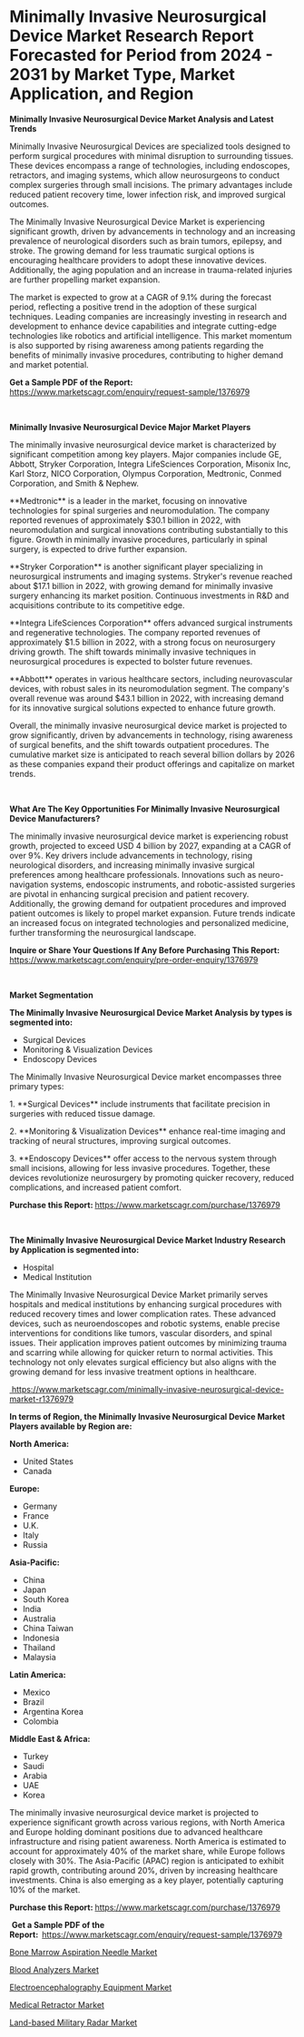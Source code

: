 <p><h1>Minimally Invasive Neurosurgical Device Market Research Report Forecasted for Period from 2024 -  2031 by Market Type, Market Application, and Region</h1></p><p><strong>Minimally Invasive Neurosurgical Device Market Analysis and Latest Trends</strong></p>
<p><p>Minimally Invasive Neurosurgical Devices are specialized tools designed to perform surgical procedures with minimal disruption to surrounding tissues. These devices encompass a range of technologies, including endoscopes, retractors, and imaging systems, which allow neurosurgeons to conduct complex surgeries through small incisions. The primary advantages include reduced patient recovery time, lower infection risk, and improved surgical outcomes.</p><p>The Minimally Invasive Neurosurgical Device Market is experiencing significant growth, driven by advancements in technology and an increasing prevalence of neurological disorders such as brain tumors, epilepsy, and stroke. The growing demand for less traumatic surgical options is encouraging healthcare providers to adopt these innovative devices. Additionally, the aging population and an increase in trauma-related injuries are further propelling market expansion.</p><p>The market is expected to grow at a CAGR of 9.1% during the forecast period, reflecting a positive trend in the adoption of these surgical techniques. Leading companies are increasingly investing in research and development to enhance device capabilities and integrate cutting-edge technologies like robotics and artificial intelligence. This market momentum is also supported by rising awareness among patients regarding the benefits of minimally invasive procedures, contributing to higher demand and market potential.</p></p>
<p><strong>Get a Sample PDF of the Report:&nbsp;</strong> <a href="https://www.marketscagr.com/enquiry/request-sample/1376979?utm_campaign=1285&utm_medium=2&utm_source=Github&utm_content=ia&utm_term=23102024&utm_id=minimally-invasive-neurosurgical-device">https://www.marketscagr.com/enquiry/request-sample/1376979</a></p>
<p>&nbsp;</p>
<p><strong>Minimally Invasive Neurosurgical Device Major Market Players</strong></p>
<p><p>The minimally invasive neurosurgical device market is characterized by significant competition among key players. Major companies include GE, Abbott, Stryker Corporation, Integra LifeSciences Corporation, Misonix Inc, Karl Storz, NICO Corporation, Olympus Corporation, Medtronic, Conmed Corporation, and Smith & Nephew.</p><p>**Medtronic** is a leader in the market, focusing on innovative technologies for spinal surgeries and neuromodulation. The company reported revenues of approximately $30.1 billion in 2022, with neuromodulation and surgical innovations contributing substantially to this figure. Growth in minimally invasive procedures, particularly in spinal surgery, is expected to drive further expansion.</p><p>**Stryker Corporation** is another significant player specializing in neurosurgical instruments and imaging systems. Stryker's revenue reached about $17.1 billion in 2022, with growing demand for minimally invasive surgery enhancing its market position. Continuous investments in R&D and acquisitions contribute to its competitive edge.</p><p>**Integra LifeSciences Corporation** offers advanced surgical instruments and regenerative technologies. The company reported revenues of approximately $1.5 billion in 2022, with a strong focus on neurosurgery driving growth. The shift towards minimally invasive techniques in neurosurgical procedures is expected to bolster future revenues.</p><p>**Abbott** operates in various healthcare sectors, including neurovascular devices, with robust sales in its neuromodulation segment. The company's overall revenue was around $43.1 billion in 2022, with increasing demand for its innovative surgical solutions expected to enhance future growth.</p><p>Overall, the minimally invasive neurosurgical device market is projected to grow significantly, driven by advancements in technology, rising awareness of surgical benefits, and the shift towards outpatient procedures. The cumulative market size is anticipated to reach several billion dollars by 2026 as these companies expand their product offerings and capitalize on market trends.</p></p>
<p>&nbsp;</p>
<p><strong>What Are The Key Opportunities For Minimally Invasive Neurosurgical Device Manufacturers?</strong></p>
<p><p>The minimally invasive neurosurgical device market is experiencing robust growth, projected to exceed USD 4 billion by 2027, expanding at a CAGR of over 9%. Key drivers include advancements in technology, rising neurological disorders, and increasing minimally invasive surgical preferences among healthcare professionals. Innovations such as neuro-navigation systems, endoscopic instruments, and robotic-assisted surgeries are pivotal in enhancing surgical precision and patient recovery. Additionally, the growing demand for outpatient procedures and improved patient outcomes is likely to propel market expansion. Future trends indicate an increased focus on integrated technologies and personalized medicine, further transforming the neurosurgical landscape.</p></p>
<p><strong>Inquire or Share Your Questions If Any Before Purchasing This Report:</strong> <a href="https://www.marketscagr.com/enquiry/pre-order-enquiry/1376979?utm_campaign=1285&utm_medium=2&utm_source=Github&utm_content=ia&utm_term=23102024&utm_id=minimally-invasive-neurosurgical-device">https://www.marketscagr.com/enquiry/pre-order-enquiry/1376979</a></p>
<p>&nbsp;</p>
<p><strong>Market Segmentation</strong></p>
<p><strong>The Minimally Invasive Neurosurgical Device Market Analysis by types is segmented into:</strong></p>
<p><ul><li>Surgical Devices</li><li>Monitoring & Visualization Devices</li><li>Endoscopy Devices</li></ul></p>
<p><p>The Minimally Invasive Neurosurgical Device market encompasses three primary types: </p><p>1. **Surgical Devices** include instruments that facilitate precision in surgeries with reduced tissue damage. </p><p>2. **Monitoring & Visualization Devices** enhance real-time imaging and tracking of neural structures, improving surgical outcomes. </p><p>3. **Endoscopy Devices** offer access to the nervous system through small incisions, allowing for less invasive procedures. Together, these devices revolutionize neurosurgery by promoting quicker recovery, reduced complications, and increased patient comfort.</p></p>
<p><strong>Purchase this Report:&nbsp;</strong><a href="https://www.marketscagr.com/purchase/1376979?utm_campaign=1285&utm_medium=2&utm_source=Github&utm_content=ia&utm_term=23102024&utm_id=minimally-invasive-neurosurgical-device">https://www.marketscagr.com/purchase/1376979</a></p>
<p>&nbsp;</p>
<p><strong>The Minimally Invasive Neurosurgical Device Market Industry Research by Application is segmented into:</strong></p>
<p><ul><li>Hospital</li><li>Medical Institution</li></ul></p>
<p><p>The Minimally Invasive Neurosurgical Device Market primarily serves hospitals and medical institutions by enhancing surgical procedures with reduced recovery times and lower complication rates. These advanced devices, such as neuroendoscopes and robotic systems, enable precise interventions for conditions like tumors, vascular disorders, and spinal issues. Their application improves patient outcomes by minimizing trauma and scarring while allowing for quicker return to normal activities. This technology not only elevates surgical efficiency but also aligns with the growing demand for less invasive treatment options in healthcare.</p></p>
<p><a href="https://www.marketscagr.com/minimally-invasive-neurosurgical-device-market-r1376979?utm_campaign=1285&utm_medium=2&utm_source=Github&utm_content=ia&utm_term=23102024&utm_id=minimally-invasive-neurosurgical-device">&nbsp;https://www.marketscagr.com/minimally-invasive-neurosurgical-device-market-r1376979</a></p>
<p><strong>In terms of Region, the Minimally Invasive Neurosurgical Device Market Players available by Region are:</strong></p>
<p>
    <p> <strong> North America: </strong>
        <ul>
            <li>United States</li>
            <li>Canada</li>
        </ul>
        </p> 
    <p> <strong> Europe: </strong>
        <ul>
            <li>Germany</li>
            <li>France</li>
            <li>U.K.</li>
            <li>Italy</li>
            <li>Russia</li>
        </ul>
        </p> 
    <p> <strong> Asia-Pacific: </strong>
        <ul>
            <li>China</li>
            <li>Japan</li>
            <li>South Korea</li>
            <li>India</li>
            <li>Australia</li>
            <li>China Taiwan</li>
            <li>Indonesia</li>
            <li>Thailand</li>
            <li>Malaysia</li>
        </ul>
        </p> 
    <p> <strong> Latin America: </strong>
        <ul>
            <li>Mexico</li>
            <li>Brazil</li>
            <li>Argentina Korea</li>
            <li>Colombia</li>
        </ul>
        </p> 
    <p> <strong> Middle East & Africa: </strong>
        <ul>
            <li>Turkey</li>
            <li>Saudi</li>
            <li>Arabia</li>
            <li>UAE</li>
            <li>Korea</li>
        </ul>
    </p>
    </p>
<p><p>The minimally invasive neurosurgical device market is projected to experience significant growth across various regions, with North America and Europe holding dominant positions due to advanced healthcare infrastructure and rising patient awareness. North America is estimated to account for approximately 40% of the market share, while Europe follows closely with 30%. The Asia-Pacific (APAC) region is anticipated to exhibit rapid growth, contributing around 20%, driven by increasing healthcare investments. China is also emerging as a key player, potentially capturing 10% of the market.</p></p>
<p><strong>Purchase this Report: </strong><a href="https://www.marketscagr.com/purchase/1376979?utm_campaign=1285&utm_medium=2&utm_source=Github&utm_content=ia&utm_term=23102024&utm_id=minimally-invasive-neurosurgical-device">https://www.marketscagr.com/purchase/1376979</a></p>
<p>&nbsp;<strong>Get a Sample PDF of the Report:&nbsp;&nbsp;</strong><a href="https://www.marketscagr.com/enquiry/request-sample/1376979?utm_campaign=1285&utm_medium=2&utm_source=Github&utm_content=ia&utm_term=23102024&utm_id=minimally-invasive-neurosurgical-device">https://www.marketscagr.com/enquiry/request-sample/1376979</a></p>
<p><strong></strong></p>
<p><p><a href="https://www.linkedin.com/pulse/bone-marrow-aspiration-needle-market-global-share-ranking-gbczc?utm_campaign=1285&utm_medium=2&utm_source=Github&utm_content=ia&utm_term=23102024&utm_id=minimally-invasive-neurosurgical-device">Bone Marrow Aspiration Needle Market</a></p><p><a href="https://www.linkedin.com/pulse/blood-analyzers-market-global-insights-regional-analysis-00fqc?utm_campaign=1285&utm_medium=2&utm_source=Github&utm_content=ia&utm_term=23102024&utm_id=minimally-invasive-neurosurgical-device">Blood Analyzers Market</a></p><p><a href="https://www.linkedin.com/pulse/electroencephalography-equipment-revenue-growth-report-2024-lxx5c?utm_campaign=1285&utm_medium=2&utm_source=Github&utm_content=ia&utm_term=23102024&utm_id=minimally-invasive-neurosurgical-device">Electroencephalography Equipment Market</a></p><p><a href="https://www.linkedin.com/pulse/medical-retractor-market-matrix-applications-types-cagr-growth-cpqpc?utm_campaign=1285&utm_medium=2&utm_source=Github&utm_content=ia&utm_term=23102024&utm_id=minimally-invasive-neurosurgical-device">Medical Retractor Market</a></p><p><a href="https://github.com/sofayahoo2023/Market-Research-Report-List-6/blob/main/land-based-military-radar-market.md?utm_campaign=1285&utm_medium=2&utm_source=Github&utm_content=ia&utm_term=23102024&utm_id=minimally-invasive-neurosurgical-device">Land-based Military Radar Market</a></p></p>